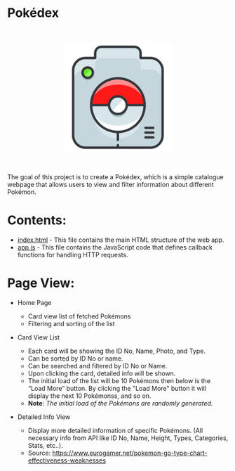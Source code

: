 # Pokédex

<br/><p align="center"><img src="img/pokedex.png" width="250" height="250"></p><br/>

The goal of this project is to create a Pokédex, which is a simple catalogue webpage that allows users to view and filter information about different Pokémon.

# Contents:

- [index.html](index.html) - This file contains the main HTML structure of the web app.
- [app.js](app.js) - This file contains the JavaScript code that defines callback functions for handling HTTP requests.

# Page View:

- Home Page

  - Card view list of fetched Pokémons
  - Filtering and sorting of the list

- Card View List

  - Each card will be showing the ID No, Name, Photo, and Type.
  - Can be sorted by ID No or name.
  - Can be searched and filtered by ID No or Name.
  - Upon clicking the card, detailed info will be shown.
  - The initial load of the list will be 10 Pokémons then below is the “Load More” button. By clicking the "Load More" button it will display the next 10 Pokémonss, and so on.
  - **Note**: _The initial load of the Pokémons are randomly generated._

- Detailed Info View
  - Display more detailed information of specific Pokémons. (All necessary info from API like ID No, Name, Height, Types, Categories, Stats, etc..).
  - Source: https://www.eurogamer.net/pokemon-go-type-chart-effectiveness-weaknesses
